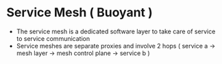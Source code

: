 # Service Mesh ( Buoyant )

- The service mesh is a dedicated software layer to take care of service to service communication 
- Service meshes are separate proxies and involve 2 hops ( service a -> mesh layer -> mesh control plane -> service b )